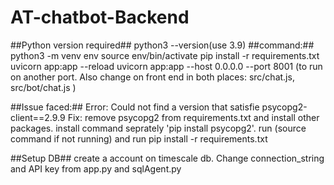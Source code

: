 # AT-chatbot-Backend
##Python version required##
python3 --version(use 3.9)
##command:##
python3 -m venv env
source env/bin/activate
pip install -r requirements.txt
uvicorn app:app --reload
uvicorn app:app --host 0.0.0.0 --port 8001 (to run on another port. Also change on front end in both places:  src/chat.js, src/bot/chat.js )

##Issue faced:##
Error: Could not find a version that satisfie psycopg2-client==2.9.9
Fix: remove psycopg2 from requirements.txt and install other packages. install command seprately 'pip install psycopg2'. run (source command if not running) and run pip install -r requirements.txt

##Setup DB##
create a account on timescale db. Change connection_string and API key from app.py and sqlAgent.py